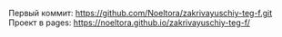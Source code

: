 Первый коммит: https://github.com/Noeltora/zakrivayuschiy-teg-f.git
Проект в pages: https://noeltora.github.io/zakrivayuschiy-teg-f/
